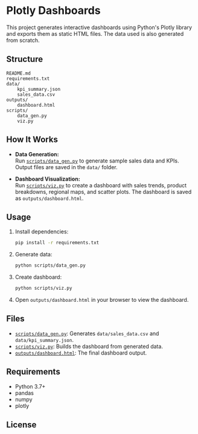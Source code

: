 # Plotly Dashboards

This project generates interactive dashboards using Python's Plotly library and exports them as static HTML files.
The data used is also generated from scratch.

## Structure

```
README.md
requirements.txt
data/
    kpi_summary.json
    sales_data.csv
outputs/
    dashboard.html
scripts/
    data_gen.py
    viz.py
```

## How It Works

- **Data Generation:**  
  Run [`scripts/data_gen.py`](scripts/data_gen.py) to generate sample sales data and KPIs. Output files are saved in the `data/` folder.

- **Dashboard Visualization:**  
  Run [`scripts/viz.py`](scripts/viz.py) to create a dashboard with sales trends, product breakdowns, regional maps, and scatter plots. The dashboard is saved as `outputs/dashboard.html`.

## Usage

1. Install dependencies:
    ```sh
    pip install -r requirements.txt
    ```

2. Generate data:
    ```sh
    python scripts/data_gen.py
    ```

3. Create dashboard:
    ```sh
    python scripts/viz.py
    ```

4. Open `outputs/dashboard.html` in your browser to view the dashboard.

## Files

- [`scripts/data_gen.py`](scripts/data_gen.py): Generates `data/sales_data.csv` and `data/kpi_summary.json`.
- [`scripts/viz.py`](scripts/viz.py): Builds the dashboard from generated data.
- [`outputs/dashboard.html`](outputs/dashboard.html): The final dashboard output.

## Requirements

- Python 3.7+
- pandas
- numpy
- plotly

## License
